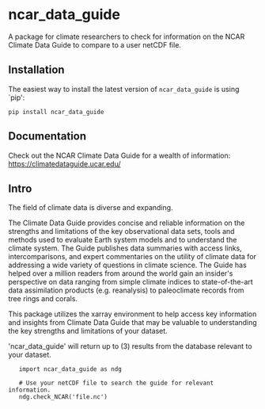 # ncar_data_guide
A package for climate researchers to check for information on the NCAR Climate Data Guide to compare to a user netCDF file.


## Installation 
The easiest way to install the latest version of `ncar_data_guide` is using `pip':  

```
pip install ncar_data_guide
```

## Documentation 

Check out the NCAR Climate Data Guide for a wealth of information: https://climatedataguide.ucar.edu/

## Intro 

The field of climate data is diverse and expanding.

The Climate Data Guide provides concise and reliable information on the strengths and limitations of the key observational data sets, tools and methods used to evaluate Earth system models and to understand the climate system. The Guide publishes data summaries with access links, intercomparisons, and expert commentaries on the utility of climate data for addressing a wide variety of questions in climate science. The Guide has helped over a million readers from around the world gain an insider's perspective on data ranging from simple climate indices to state-of-the-art data assimilation products (e.g. reanalysis) to paleoclimate records from tree rings and corals.

This package utilizes the xarray environment to help access key information and insights from Climate Data Guide that may be valuable to understanding the key strengths and limitations of your dataset.


'ncar_data_guide' will return up to (3) results from the database relevant to your dataset.

```
   import ncar_data_guide as ndg
    
   # Use your netCDF file to search the guide for relevant information.
   ndg.check_NCAR('file.nc')

```

